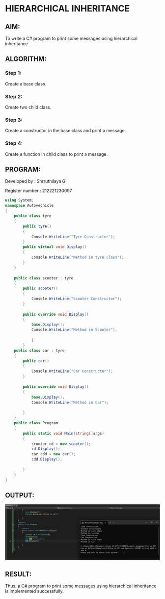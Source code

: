 # HIERARCHICAL INHERITANCE

## AIM:
To write a C# program to print some messages using hierarchical inheritance
## ALGORITHM:
### Step 1:
Create a base class. 
### Step 2:
Create two child class. 
### Step 3:
Create a constructor in the base class and print a message. 
### Step 4:
Create a function in child class to print a message.
## PROGRAM:
Developed by : Shrruthilaya G

Register number : 212221230097
```C#
using System;
namespace Autovechicle
{
    public class tyre
    {
        public tyre()
        {
            Console.WriteLine("Tyre Constructor");
        }
        public virtual void Display()
        {
            Console.WriteLine("Method in tyre class");
        }
    }
    
    public class scooter : tyre
    {
        public scooter()
        {
            Console.WriteLine("Scooter Constructor");
        }

        public override void Display()
        {
            base.Display();
            Console.WriteLine("Method in Scooter");

            }
        }
    public class car : tyre
    {
        public car()
        {
            Console.WriteLine("Car Constructor");
        }

        public override void Display()
        {
            base.Display();
            Console.WriteLine("Method in Car");

        }
    }
    public class Program
    {
        public static void Main(string[]args)
        {
            scooter cd = new scooter();
            cd.Display();
            car cdd = new car();
            cdd.Display();
            
        }
    }
}
```

## OUTPUT:
![](output.png)

## RESULT:
Thus, a C# program to print some messages using hierarchical inheritance is implemented successfully.